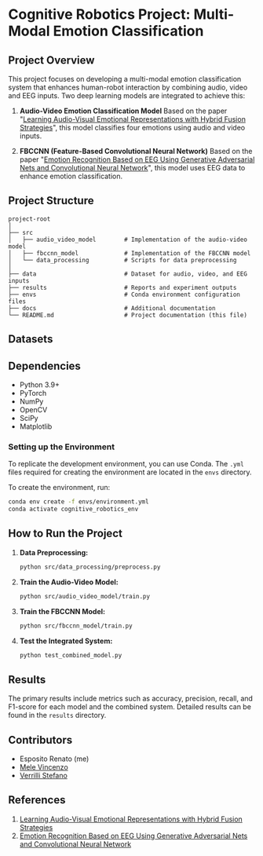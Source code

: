 # Cognitive Robotics Project: Multi-Modal Emotion Classification

## Project Overview
This project focuses on developing a multi-modal emotion classification system that enhances human-robot interaction by combining audio, video and EEG inputs. Two deep learning models are integrated to achieve this:

1. **Audio-Video Emotion Classification Model**
   Based on the paper "[Learning Audio-Visual Emotional Representations with Hybrid Fusion Strategies](https://arxiv.org/abs/2201.11095#)", this model classifies four emotions using audio and video inputs.

2. **FBCCNN (Feature-Based Convolutional Neural Network)**
   Based on the paper "[Emotion Recognition Based on EEG Using Generative Adversarial Nets and Convolutional Neural Network](https://onlinelibrary.wiley.com/doi/10.1155/2021/2520394)", this model uses EEG data to enhance emotion classification.

## Project Structure
```
project-root
│
├── src
│   ├── audio_video_model        # Implementation of the audio-video model
│   ├── fbccnn_model             # Implementation of the FBCCNN model
│   └── data_processing          # Scripts for data preprocessing
│
├── data                         # Dataset for audio, video, and EEG inputs
├── results                      # Reports and experiment outputs
├── envs                         # Conda environment configuration files
├── docs                         # Additional documentation
└── README.md                    # Project documentation (this file)
```
## Datasets

## Dependencies
- Python 3.9+
- PyTorch
- NumPy
- OpenCV
- SciPy
- Matplotlib

### Setting up the Environment
To replicate the development environment, you can use Conda. The `.yml` files required for creating the environment are located in the `envs` directory.

To create the environment, run:

```bash
conda env create -f envs/environment.yml
conda activate cognitive_robotics_env
```

## How to Run the Project

1. **Data Preprocessing:**
   ```bash
   python src/data_processing/preprocess.py
   ```

2. **Train the Audio-Video Model:**
   ```bash
   python src/audio_video_model/train.py
   ```

3. **Train the FBCCNN Model:**
   ```bash
   python src/fbccnn_model/train.py
   ```

4. **Test the Integrated System:**
   ```bash
   python test_combined_model.py
   ```

## Results
The primary results include metrics such as accuracy, precision, recall, and F1-score for each model and the combined system. Detailed results can be found in the `results` directory.

## Contributors
- Esposito Renato (me)
- [Mele Vincenzo](https://github.com/MeleVincenzo)
- [Verrilli Stefano](https://github.com/StefanoVerrilli)

## References
1. [Learning Audio-Visual Emotional Representations with Hybrid Fusion Strategies](https://arxiv.org/abs/2201.11095#)
2. [Emotion Recognition Based on EEG Using Generative Adversarial Nets and Convolutional Neural Network](https://onlinelibrary.wiley.com/doi/10.1155/2021/2520394)
